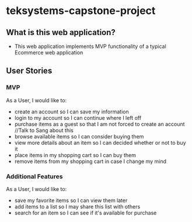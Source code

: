 # teksystems-capstone-project

## What is this web application?
* This web application implements MVP functionality of a typical Ecommerce web application 

## User Stories
### MVP
As a User, I would like to:
* create an account so I can save my information
* login to my account so I can continue where I left off
* purchase items as a guest so that I am not forced to create an account //Talk to Sang about this
* browse available items so I can consider buying them
* view more details about an item so I can decided whether or not to buy it  
* place items in my shopping cart so I can buy them
* remove items from my shopping cart in case I change my mind

### Additional Features
As a User, I would like to:
* save my favorite items so I can view them later
* add items to a list so I may share this list with others
* search for an item so I can see if it's available for purchase
